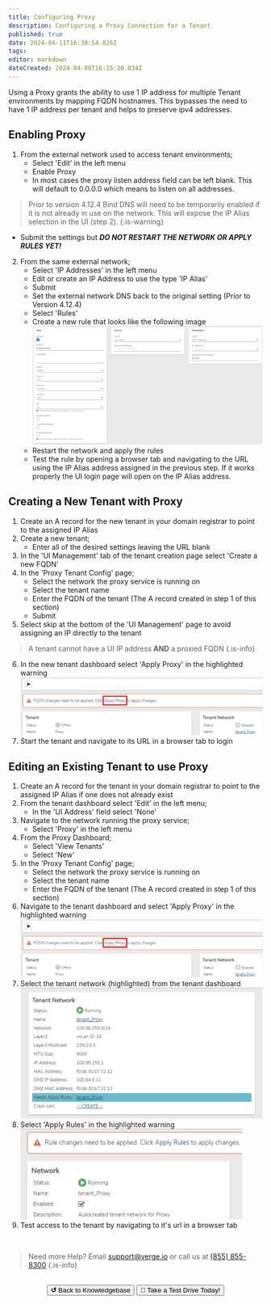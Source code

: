 ```yaml
---
title: Configuring Proxy
description: Configuring a Proxy Connection for a Tenant
published: true
date: 2024-04-11T16:30:54.826Z
tags: 
editor: markdown
dateCreated: 2024-04-08T16:15:30.034Z
---
```


Using a Proxy grants the ability to use 1 IP address for multiple Tenant environments by mapping FQDN hostnames. This bypasses the need to have 1 IP address per tenant and helps to preserve ipv4 addresses.

## Enabling Proxy
1. From the external network used to access tenant environments;
   - Select 'Edit' in the left menu
   - Enable Proxy
   - In most cases the proxy listen address field can be left blank. This will default to 0.0.0.0 which means to listen on all addresses.

> Prior to version 4.12.4 Bind DNS will need to be temporarily enabled if it is not already in use on the network. This will expose the IP Alias selection in the UI (step 2).
{.is-warning}
   - Submit the settings but **_DO NOT RESTART THE NETWORK OR APPLY RULES YET!_**

2. From the same external network;
   - Select 'IP Addresses' in the left menu
   - Edit or create an IP Address to use the type 'IP Alias'
   - Submit
   - Set the external network DNS back to the original setting (Prior to Version 4.12.4)
   - Select 'Rules'
   - Create a new rule that looks like the following image
   ![proxy_accept_rule.png](/public/proxy_accept_rule.png)
   - Restart the network and apply the rules
   - Test the rule by opening a browser tab and navigating to the URL using the IP Alias address assigned in the previous step. If it works properly the UI login page will open on the IP Alias address.

## Creating a New Tenant with Proxy
1. Create an A record for the new tenant in your domain registrar to point to the assigned IP Alias
1. Create a new tenant;
   - Enter all of the desired settings leaving the URL blank
1. In the 'UI Management' tab of the tenant creation page select 'Create a new FQDN'
1. In the 'Proxy Tenant Config' page;
   - Select the network the proxy service is running on
   - Select the tenant name
   - Enter the FQDN of the tenant (The A record created in step 1 of this section)
   - Submit
1. Select skip at the bottom of the 'UI Management' page to avoid assigning an IP directly to the tenant
> A tenant cannot have a UI IP address **AND** a proxied FQDN
{.is-info}

6. In the new tenant dashboard select 'Apply Proxy' in the highlighted warning
   ![apply_proxy.png](/public/apply_proxy.png)
7. Start the tenant and navigate to its URL in a browser tab to login

## Editing an Existing Tenant to use Proxy
1. Create an A record for the tenant in your domain registrar to point to the assigned IP Alias if one does not already exist
1. From the tenant dashboard select 'Edit' in the left menu;
   - In the 'UI Address' field select 'None'
1. Navigate to the network running the proxy service;
   - Select 'Proxy' in the left menu
1. From the Proxy Dashboard;
   - Select 'View Tenants'
   - Select 'New'
1. In the 'Proxy Tenant Config' page;
   - Select the network the proxy service is running on
   - Select the tenant name
   - Enter the FQDN of the tenant (The A record created in step 1 of this section)
1. Navigate to the tenant dashboard and select 'Apply Proxy' in the highlighted warning
   ![apply_proxy.png](/public/apply_proxy.png)
1. Select the tenant network (highlighted) from the tenant dashboard
   ![tenant_apply_rules.png](/public/tenant_apply_rules.png)
1. Select 'Apply Rules' in the highlighted warning
   ![tenant_rules_highlighted.png](/public/tenant_rules_highlighted.png)
1. Test access to the tenant by navigating to it's url in a browser tab

<br>

> Need more Help? Email <a href="mailto:support@verge.io?subject=Support Inquiry" target="_blank" rel="noopener noreferrer">support@verge.io</a> or call us at <a href="tel:+855-855-8300">(855) 855-8300</a>
{.is-info}

<br>
<div style="text-align: center">
  <a href="https://wiki.verge.io/en/public/kb"><button class="button-grey"> <b>↺</b> Back to Knowledgebase</button></a>
<a href="https://www.verge.io/test-drive"><button class="button-orange">🚗 Take a Test Drive Today!</button></a>
</div>